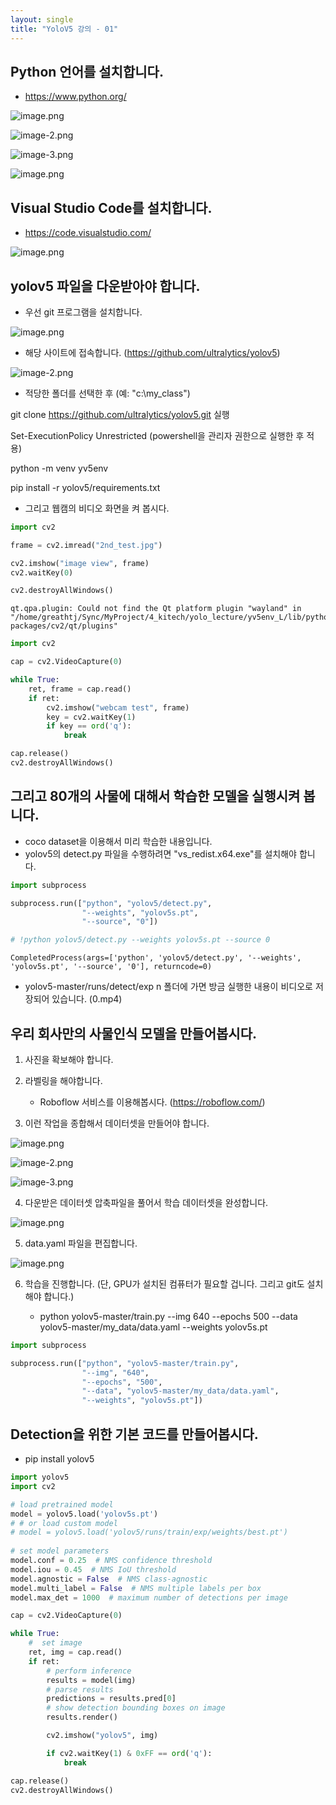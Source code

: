 ```yaml
---
layout: single
title: "YoloV5 강의 - 01"
---
```


## Python 언어를 설치합니다.

- https://www.python.org/

![image.png](lecture_yolov5_files/image.png)

![image-2.png](lecture_yolov5_files/image-2.png)

![image-3.png](lecture_yolov5_files/image-3.png)

![image.png](lecture_yolov5_files/image.png)

## Visual Studio Code를 설치합니다.

- https://code.visualstudio.com/

![image.png](lecture_yolov5_files/image.png)

## yolov5 파일을 다운받아야 합니다.

* 우선 git 프로그램을 설치합니다.

![image.png](lecture_yolov5_files/image.png)

* 해당 사이트에 접속합니다. (https://github.com/ultralytics/yolov5)

![image-2.png](lecture_yolov5_files/image-2.png)

* 적당한 폴더를 선택한 후 (예: "c:\my_class")

git clone https://github.com/ultralytics/yolov5.git 실행

Set-ExecutionPolicy Unrestricted (powershell을 관리자 권한으로 실행한 후 적용)

python -m venv yv5env

pip install -r yolov5/requirements.txt

* 그리고 웹캠의 비디오 화면을 켜 봅시다.


```python
import cv2

frame = cv2.imread("2nd_test.jpg")

cv2.imshow("image view", frame)
cv2.waitKey(0)

cv2.destroyAllWindows()
```

    qt.qpa.plugin: Could not find the Qt platform plugin "wayland" in "/home/greathtj/Sync/MyProject/4_kitech/yolo_lecture/yv5env_L/lib/python3.10/site-packages/cv2/qt/plugins"



```python
import cv2

cap = cv2.VideoCapture(0)

while True:
    ret, frame = cap.read()
    if ret:
        cv2.imshow("webcam test", frame)
        key = cv2.waitKey(1)
        if key == ord('q'):
            break

cap.release()
cv2.destroyAllWindows()
```

## 그리고 80개의 사물에 대해서 학습한 모델을 실행시켜 봅니다.
* coco dataset을 이용해서 미리 학습한 내용입니다.
* yolov5의 detect.py 파일을 수행하려면 "vs_redist.x64.exe"를 설치해야 합니다.


```python
import subprocess

subprocess.run(["python", "yolov5/detect.py", 
                "--weights", "yolov5s.pt", 
                "--source", "0"])

# !python yolov5/detect.py --weights yolov5s.pt --source 0
```




    CompletedProcess(args=['python', 'yolov5/detect.py', '--weights', 'yolov5s.pt', '--source', '0'], returncode=0)



* yolov5-master/runs/detect/exp n 폴더에 가면 방금 실행한 내용이 비디오로 저장되어 있습니다. (0.mp4)

## 우리 회사만의 사물인식 모델을 만들어봅시다.


1. 사진을 확보해야 합니다.


2. 라벨링을 해야합니다.
    * Roboflow 서비스를 이용해봅시다. (https://roboflow.com/)

3. 이런 작업을 종합해서 데이터셋을 만들어야 합니다.

![image.png](lecture_yolov5_files/image.png)

![image-2.png](lecture_yolov5_files/image-2.png)

![image-3.png](lecture_yolov5_files/image-3.png)

4. 다운받은 데이터셋 압축파일을 풀어서 학습 데이터셋을 완성합니다.

![image.png](lecture_yolov5_files/image.png)

5. data.yaml 파일을 편집합니다.

![image.png](lecture_yolov5_files/image.png)

6. 학습을 진행합니다. (단, GPU가 설치된 컴퓨터가 필요할 겁니다. 그리고 git도 설치해야 합니다.)

    - python yolov5-master/train.py --img 640 --epochs 500 --data yolov5-master/my_data/data.yaml --weights yolov5s.pt


```python
import subprocess

subprocess.run(["python", "yolov5-master/train.py",
                "--img", "640",
                "--epochs", "500",
                "--data", "yolov5-master/my_data/data.yaml",
                "--weights", "yolov5s.pt"])
```

## Detection을 위한 기본 코드를 만들어봅시다.
* pip install yolov5


```python
import yolov5
import cv2

# load pretrained model
model = yolov5.load('yolov5s.pt')
# # or load custom model
# model = yolov5.load('yolov5/runs/train/exp/weights/best.pt')
  
# set model parameters
model.conf = 0.25  # NMS confidence threshold
model.iou = 0.45  # NMS IoU threshold
model.agnostic = False  # NMS class-agnostic
model.multi_label = False  # NMS multiple labels per box
model.max_det = 1000  # maximum number of detections per image

cap = cv2.VideoCapture(0)

while True:
    #  set image
    ret, img = cap.read()
    if ret:
        # perform inference
        results = model(img)
        # parse results
        predictions = results.pred[0]
        # show detection bounding boxes on image
        results.render()

        cv2.imshow("yolov5", img)

        if cv2.waitKey(1) & 0xFF == ord('q'):
            break

cap.release()
cv2.destroyAllWindows()
```
